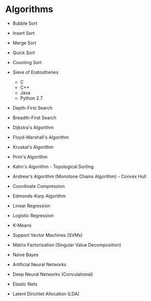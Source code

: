 # Algorithms

- Bubble Sort

- Insert Sort

- Merge Sort

- Quick Sort

- Counting Sort

- Sieve of Eratosthenes
  - C
  - C++
  - Java
  - Python 2.7
  
- Depth-First Search

- Breadth-First Search

- Dijkstra's Algorithm

- Floyd-Warshall's Algorithm

- Kruskal's Algorithm

- Prim's Algorithm

- Kahn's Algorithm - Topological Sorting

- Andrew's Algorithm (Monotone Chains Algorithm) - Convex Hull

- Coordinate Compression

- Edmonds-Karp Algorithm

- Linear Regression

- Logistic Regression

- K-Means

- Support Vector Machines (SVMs)

- Matrix Factorization (Singular Value Decomposition)

- Naive Bayes

- Artificial Neural Networks

- Deep Neural Networks (Convulational)

- Elastic Nets

- Latent Dirichlet Allocation (LDA)
